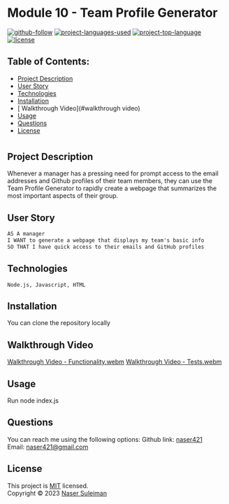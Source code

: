 # Module 10 - Team Profile Generator

[![github-follow](https://img.shields.io/github/followers/naser421?label=Follow&logoColor=purple&style=social)](https://github.com/naser421)
[![project-languages-used](https://img.shields.io/github/languages/count/naser421/Team-Profile-Generator?color=important)](https://github.com/naser421/Team-Profile-Generator)
[![project-top-language](https://img.shields.io/github/languages/top/naser421/Team-Profile-Generator?color=blueviolet)](https://github.com/naser421/Team-Profile-Generator)
[![license](https://img.shields.io/badge/License-MIT-brightgreen.svg)](https://choosealicense.com/licenses/mit/)

## Table of Contents:

- [ Project Description ](#Project-Description)
- [ User Story ](#User-Story)
- [ Technologies ](#Technologies)
- [ Installation ](#Installation)
- [ Walkthrough Video](#walkthrough video)
- [ Usage ](#Usage)
- [ Questions ](#Questions)
- [ License ](#License)

#

## Project Description

Whenever a manager has a pressing need for prompt access to the email addresses and Github profiles of their team members, they can use the Team Profile Generator to rapidly create a webpage that summarizes the most important aspects of their group.

## User Story

```md
AS A manager
I WANT to generate a webpage that displays my team's basic info
SO THAT I have quick access to their emails and GitHub profiles
```

## Technologies

```
Node.js, Javascript, HTML
```

## Installation

You can clone the repository locally

## Walkthrough Video
[Walkthrough Video - Functionality.webm](https://user-images.githubusercontent.com/112986806/222432063-90fa3f68-67ac-4799-96d8-76074ca56cfd.webm)
[Walkthrough Video - Tests.webm](https://user-images.githubusercontent.com/112986806/222432532-066f318c-edf3-4f7d-bc02-fd78524e4d0b.webm)

## Usage

Run node index.js

## Questions

You can reach me using the following options:
Github link: [naser421](https://github.com/naser421)<br>
Email: naser421@gmail.com

## License

This project is [MIT](https://choosealicense.com/licenses/mit/) licensed.<br />
Copyright © 2023 [Naser Suleiman](https://github.com/naser421) 
